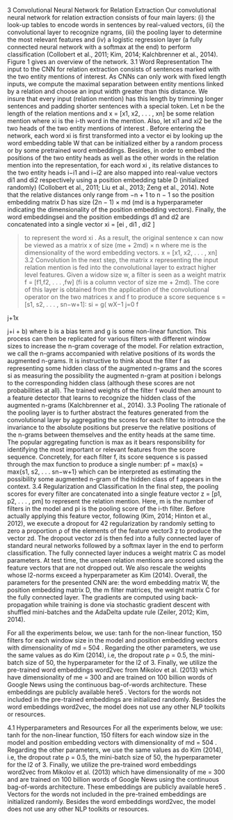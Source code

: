 3 Convolutional Neural Network for
Relation Extraction
Our convolutional neural network for relation extraction consists of four main layers: (i) the look-up
tables to encode words in sentences by real-valued
vectors, (ii) the convolutional layer to recognize ngrams, (iii) the pooling layer to determine the most
relevant features and (iv) a logistic regression layer
(a fully connected neural network with a softmax at
the end) to perform classification (Collobert et al.,
2011; Kim, 2014; Kalchbrenner et al., 2014). Figure 1 gives an overview of the network.
3.1 Word Representation
The input to the CNN for relation extraction consists
of sentences marked with the two entity mentions of
interest. As CNNs can only work with fixed length
inputs, we compute the maximal separation between
entity mentions linked by a relation and choose an
input width greater than this distance. We insure
that every input (relation mention) has this length
by trimming longer sentences and padding shorter
sentences with a special token.
Let n be the length of the relation mentions and
x = [x1, x2, . . . , xn] be some relation mention
where xi
is the i-th word in the mention. Also, let
xi1
and xi2
be the two heads of the two entity mentions of interest . Before entering the network, each
word xi
is first transformed into a vector ei by looking up the word embedding table W that can be initialized either by a random process or by some pretrained word embeddings. Besides, in order to embed the positions of the two entity heads as well as
the other words in the relation mention into the representation, for each word xi
, its relative distances to
the two entity heads i−i1 and i−i2 are also mapped
into real-value vectors di1
and di2
respectively using
a position embedding table D (initialized randomly)
(Collobert et al., 2011; Liu et al., 2013; Zeng et al.,
2014). Note that the relative distances only range
from −n + 1 to n − 1 so the position embedding
matrix D has size (2n − 1) × md (md is a hyperparameter indicating the dimensionality of the position
embedding vectors). Finally, the word embeddingsei and the position embeddings d1 and d2 are concatenated into a single vector xi = [ei
, di1
, di2
]
> to
represent the word xi
. As a result, the original sentence x can now be viewed as a matrix x of size
(me + 2md) × n where me is the dimensionality of
the word embedding vectors.
x = [x1, x2, . . . , xn]
3.2 Convolution
In the next step, the matrix x representing the input relation mention is fed into the convolutional
layer to extract higher level features. Given a
widow size w, a filter is seen as a weight matrix
f = [f1,f2, . . . ,fw] (fi
is a column vector of size
me + 2md). The core of this layer is obtained from
the application of the convolutional operator on the
two matrices x and f to produce a score sequence
s = [s1, s2, . . . , sn−w+1]:
si = g(
wX−1
j=0
f
>
j+1x
>
j+i + b)
where b is a bias term and g is some non-linear
function. This process can then be replicated for various filters with different window sizes to increase
the n-gram coverage of the model.
For relation extraction, we call the n-grams accompanied with relative positions of its words the
augmented n-grams. It is instructive to think about
the filter f as representing some hidden class of the
augmented n-grams and the scores si as measuring
the possibility the augmented n-gram at position i
belongs to the corresponding hidden class (although
these scores are not probabilities at all). The trained
weights of the filter f would then amount to a feature
detector that learns to recognize the hidden class of
the augmented n-grams (Kalchbrenner et al., 2014).
3.3 Pooling
The rationale of the pooling layer is to further abstract the features generated from the convolutional
layer by aggregating the scores for each filter to introduce the invariance to the absolute positions but
preserve the relative positions of the n-grams between themselves and the entity heads at the same
time. The popular aggregating function is max as
it bears responsibility for identifying the most important or relevant features from the score sequence.
Concretely, for each filter f, its score sequence s is
passed through the max function to produce a single
number: pf = max{s} = max{s1, s2, . . . sn−w+1}
which can be interpreted as estimating the possibility some augmented n-gram of the hidden class of f
appears in the context.
3.4 Regularization and Classification
In the final step, the pooling scores for every filter
are concatenated into a single feature vector z =
[p1, p2, . . . , pm] to represent the relation mention.
Here, m is the number of filters in the model and
pi
is the pooling score of the i-th filter. Before actually applying this feature vector, following (Kim,
2014; Hinton et al., 2012), we execute a dropout for
42
regularization by randomly setting to zero a proportion ρ of the elements of the feature vector3 z to produce the vector zd. The dropout vector zd is then
fed into a fully connected layer of standard neural
networks followed by a softmax layer in the end to
perform classification. The fully connected layer induces a weight matrix C as model parameters. At
test time, the unseen relation mentions are scored
using the feature vectors that are not dropped out.
We also rescale the weights whose l2-norms exceed
a hyperparameter as Kim (2014).
Overall, the parameters for the presented CNN
are: the word embedding matrix W, the position embedding matrix D, the m filter matrices,
the weight matrix C for the fully connected layer.
The gradients are computed using back-propagation
while training is done via stochastic gradient descent
with shuffled mini-batches and the AdaDelta update
rule (Zeiler, 2012; Kim, 2014).


For all the experiments below, we use: tanh for
the non-linear function, 150 filters for each window
size in the model and position embedding vectors
with dimensionality of md = 504
. Regarding the
other parameters, we use the same values as do Kim
(2014), i.e, the dropout rate ρ = 0.5, the mini-batch
size of 50, the hyperparameter for the l2 of 3.
Finally, we utilize the pre-trained word embeddings word2vec from Mikolov et al. (2013) which
have dimensionality of me = 300 and are trained on
100 billion words of Google News using the continuous bag-of-words architecture. These embeddings
are publicly available here5
. Vectors for the words
not included in the pre-trained embeddings are initialized randomly. Besides the word embeddings
word2vec, the model does not use any other NLP
toolkits or resources.




4.1 Hyperparameters and Resources
For all the experiments below, we use: tanh for
the non-linear function, 150 filters for each window
size in the model and position embedding vectors
with dimensionality of md = 504
. Regarding the
other parameters, we use the same values as do Kim
(2014), i.e, the dropout rate ρ = 0.5, the mini-batch
size of 50, the hyperparameter for the l2 of 3.
Finally, we utilize the pre-trained word embeddings word2vec from Mikolov et al. (2013) which
have dimensionality of me = 300 and are trained on
100 billion words of Google News using the continuous bag-of-words architecture. These embeddings
are publicly available here5
. Vectors for the words
not included in the pre-trained embeddings are initialized randomly. Besides the word embeddings
word2vec, the model does not use any other NLP
toolkits or resources.


